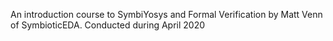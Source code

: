 An introduction course to SymbiYosys and Formal Verification by Matt Venn of SymbioticEDA. Conducted during April 2020
